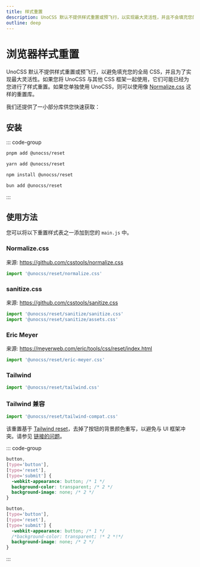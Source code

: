 ```yaml
---
title: 样式重置
description: UnoCSS 默认不提供样式重置或预飞行，以实现最大灵活性，并且不会填充您的全局 CSS。
outline: deep
---
```


# 浏览器样式重置

UnoCSS 默认不提供样式重置或预飞行，以避免填充您的全局 CSS，并且为了实现最大灵活性。如果您将 UnoCSS 与其他 CSS 框架一起使用，它们可能已经为您进行了样式重置。如果您单独使用 UnoCSS，则可以使用像 [Normalize.css](https://github.com/csstools/normalize.css) 这样的重置库。

我们还提供了一小部分库供您快速获取：

## 安装

::: code-group

```bash [pnpm]
pnpm add @unocss/reset
```

```bash [yarn]
yarn add @unocss/reset
```

```bash [npm]
npm install @unocss/reset
```

```bash [bun]
bun add @unocss/reset
```

:::

## 使用方法

您可以将以下重置样式表之一添加到您的 `main.js` 中。

### Normalize.css

来源: https://github.com/csstools/normalize.css

```ts
import '@unocss/reset/normalize.css'
```

### sanitize.css

来源: https://github.com/csstools/sanitize.css

```ts
import '@unocss/reset/sanitize/sanitize.css'
import '@unocss/reset/sanitize/assets.css'
```

### Eric Meyer

来源: https://meyerweb.com/eric/tools/css/reset/index.html

```ts
import '@unocss/reset/eric-meyer.css'
```

### Tailwind

```ts
import '@unocss/reset/tailwind.css'
```

### Tailwind 兼容

```ts
import '@unocss/reset/tailwind-compat.css'
```

该重置基于 [Tailwind reset](#tailwind)，去掉了按钮的背景颜色重写，以避免与 UI 框架冲突。请参见 [链接的问题](https://github.com/unocss/unocss/issues/2127)。

::: code-group

```css [之前]
button,
[type='button'],
[type='reset'],
[type='submit'] {
  -webkit-appearance: button; /* 1 */
  background-color: transparent; /* 2 */
  background-image: none; /* 2 */
}
```

```css [之后]
button,
[type='button'],
[type='reset'],
[type='submit'] {
  -webkit-appearance: button; /* 1 */
  /*background-color: transparent; !* 2 *!*/
  background-image: none; /* 2 */
}
```

:::
